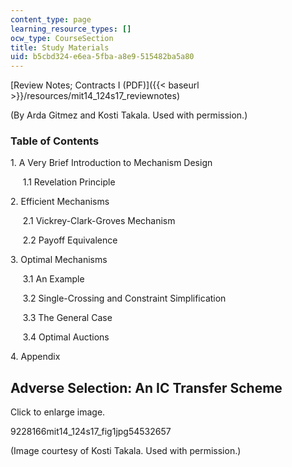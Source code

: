```yaml
---
content_type: page
learning_resource_types: []
ocw_type: CourseSection
title: Study Materials
uid: b5cbd324-e6ea-5fba-a8e9-515482ba5a80
---
```


[Review Notes; Contracts I (PDF)]({{< baseurl >}}/resources/mit14_124s17_reviewnotes) 

(By Arda Gitmez and Kosti Takala. Used with permission.)

### Table of Contents

1\. A Very Brief Introduction to Mechanism Design

     1.1 Revelation Principle

2\. Efficient Mechanisms

     2.1 Vickrey-Clark-Groves Mechanism

     2.2 Payoff Equivalence

3\. Optimal Mechanisms

     3.1 An Example

     3.2 Single-Crossing and Constraint Simplification

     3.3 The General Case

     3.4 Optimal Auctions

4\. Appendix

Adverse Selection: An IC Transfer Scheme 
-----------------------------------------

Click to enlarge image. 

9228166mit14\_124s17\_fig1jpg54532657

(Image courtesy of Kosti Takala. Used with permission.)